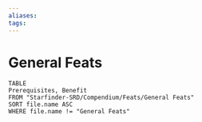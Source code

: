 ```yaml
---
aliases: 
tags: 
---
```


# General Feats

``` dataview
TABLE
Prerequisites, Benefit
FROM "Starfinder-SRD/Compendium/Feats/General Feats"
SORT file.name ASC
WHERE file.name != "General Feats"
```